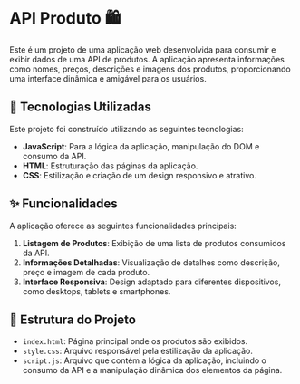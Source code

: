 # API Produto 🛍️

Este é um projeto de uma aplicação web desenvolvida para consumir e exibir dados de uma API de produtos. A aplicação apresenta informações como nomes, preços, descrições e imagens dos produtos, proporcionando uma interface dinâmica e amigável para os usuários.

## 🚀 Tecnologias Utilizadas

Este projeto foi construído utilizando as seguintes tecnologias:

- **JavaScript**: Para a lógica da aplicação, manipulação do DOM e consumo da API.
- **HTML**: Estruturação das páginas da aplicação.
- **CSS**: Estilização e criação de um design responsivo e atrativo.

## ✨ Funcionalidades

A aplicação oferece as seguintes funcionalidades principais:

1. **Listagem de Produtos**: Exibição de uma lista de produtos consumidos da API.
2. **Informações Detalhadas**: Visualização de detalhes como descrição, preço e imagem de cada produto.
3. **Interface Responsiva**: Design adaptado para diferentes dispositivos, como desktops, tablets e smartphones.

## 📂 Estrutura do Projeto

- `index.html`: Página principal onde os produtos são exibidos.
- `style.css`: Arquivo responsável pela estilização da aplicação.
- `script.js`: Arquivo que contém a lógica da aplicação, incluindo o consumo da API e a manipulação dinâmica dos elementos da página.
